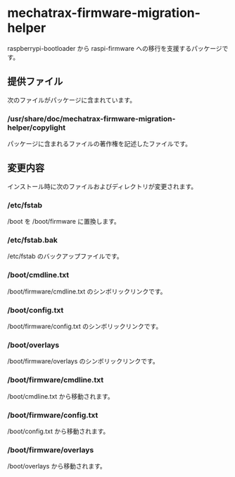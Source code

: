 # mechatrax-firmware-migration-helper
raspberrypi-bootloader から raspi-firmware への移行を支援するパッケージです。  

## 提供ファイル
次のファイルがパッケージに含まれています。

### /usr/share/doc/mechatrax-firmware-migration-helper/copylight
パッケージに含まれるファイルの著作権を記述したファイルです。

## 変更内容
インストール時に次のファイルおよびディレクトリが変更されます。

### /etc/fstab
/boot を /boot/firmware に置換します。

### /etc/fstab.bak
/etc/fstab のバックアップファイルです。

### /boot/cmdline.txt
/boot/firmware/cmdline.txt のシンボリックリンクです。

### /boot/config.txt
/boot/firmware/config.txt のシンボリックリンクです。

### /boot/overlays
/boot/firmware/overlays のシンボリックリンクです。

### /boot/firmware/cmdline.txt
/boot/cmdline.txt から移動されます。

### /boot/firmware/config.txt
/boot/config.txt から移動されます。

### /boot/firmware/overlays
/boot/overlays から移動されます。

